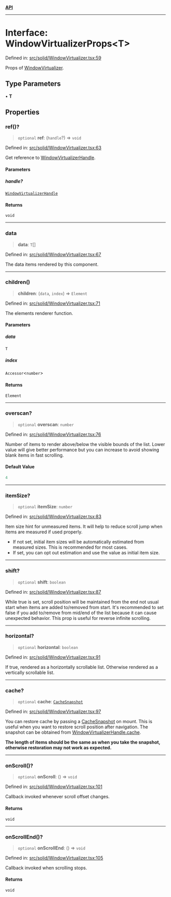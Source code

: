 [**API**](../../API.md)

***

# Interface: WindowVirtualizerProps\<T\>

Defined in: [src/solid/WindowVirtualizer.tsx:59](https://github.com/inokawa/virtua/blob/7faa1c9626ffccb8cf89f6e34847fc072e89e4cf/src/solid/WindowVirtualizer.tsx#L59)

Props of [WindowVirtualizer](../functions/WindowVirtualizer.md).

## Type Parameters

• **T**

## Properties

### ref()?

> `optional` **ref**: (`handle`?) => `void`

Defined in: [src/solid/WindowVirtualizer.tsx:63](https://github.com/inokawa/virtua/blob/7faa1c9626ffccb8cf89f6e34847fc072e89e4cf/src/solid/WindowVirtualizer.tsx#L63)

Get reference to [WindowVirtualizerHandle](WindowVirtualizerHandle.md).

#### Parameters

##### handle?

[`WindowVirtualizerHandle`](WindowVirtualizerHandle.md)

#### Returns

`void`

***

### data

> **data**: `T`[]

Defined in: [src/solid/WindowVirtualizer.tsx:67](https://github.com/inokawa/virtua/blob/7faa1c9626ffccb8cf89f6e34847fc072e89e4cf/src/solid/WindowVirtualizer.tsx#L67)

The data items rendered by this component.

***

### children()

> **children**: (`data`, `index`) => `Element`

Defined in: [src/solid/WindowVirtualizer.tsx:71](https://github.com/inokawa/virtua/blob/7faa1c9626ffccb8cf89f6e34847fc072e89e4cf/src/solid/WindowVirtualizer.tsx#L71)

The elements renderer function.

#### Parameters

##### data

`T`

##### index

`Accessor`\<`number`\>

#### Returns

`Element`

***

### overscan?

> `optional` **overscan**: `number`

Defined in: [src/solid/WindowVirtualizer.tsx:76](https://github.com/inokawa/virtua/blob/7faa1c9626ffccb8cf89f6e34847fc072e89e4cf/src/solid/WindowVirtualizer.tsx#L76)

Number of items to render above/below the visible bounds of the list. Lower value will give better performance but you can increase to avoid showing blank items in fast scrolling.

#### Default Value

```ts
4
```

***

### itemSize?

> `optional` **itemSize**: `number`

Defined in: [src/solid/WindowVirtualizer.tsx:83](https://github.com/inokawa/virtua/blob/7faa1c9626ffccb8cf89f6e34847fc072e89e4cf/src/solid/WindowVirtualizer.tsx#L83)

Item size hint for unmeasured items. It will help to reduce scroll jump when items are measured if used properly.

- If not set, initial item sizes will be automatically estimated from measured sizes. This is recommended for most cases.
- If set, you can opt out estimation and use the value as initial item size.

***

### shift?

> `optional` **shift**: `boolean`

Defined in: [src/solid/WindowVirtualizer.tsx:87](https://github.com/inokawa/virtua/blob/7faa1c9626ffccb8cf89f6e34847fc072e89e4cf/src/solid/WindowVirtualizer.tsx#L87)

While true is set, scroll position will be maintained from the end not usual start when items are added to/removed from start. It's recommended to set false if you add to/remove from mid/end of the list because it can cause unexpected behavior. This prop is useful for reverse infinite scrolling.

***

### horizontal?

> `optional` **horizontal**: `boolean`

Defined in: [src/solid/WindowVirtualizer.tsx:91](https://github.com/inokawa/virtua/blob/7faa1c9626ffccb8cf89f6e34847fc072e89e4cf/src/solid/WindowVirtualizer.tsx#L91)

If true, rendered as a horizontally scrollable list. Otherwise rendered as a vertically scrollable list.

***

### cache?

> `optional` **cache**: [`CacheSnapshot`](../../react/interfaces/CacheSnapshot.md)

Defined in: [src/solid/WindowVirtualizer.tsx:97](https://github.com/inokawa/virtua/blob/7faa1c9626ffccb8cf89f6e34847fc072e89e4cf/src/solid/WindowVirtualizer.tsx#L97)

You can restore cache by passing a [CacheSnapshot](../../react/interfaces/CacheSnapshot.md) on mount. This is useful when you want to restore scroll position after navigation. The snapshot can be obtained from [WindowVirtualizerHandle.cache](WindowVirtualizerHandle.md#cache).

**The length of items should be the same as when you take the snapshot, otherwise restoration may not work as expected.**

***

### onScroll()?

> `optional` **onScroll**: () => `void`

Defined in: [src/solid/WindowVirtualizer.tsx:101](https://github.com/inokawa/virtua/blob/7faa1c9626ffccb8cf89f6e34847fc072e89e4cf/src/solid/WindowVirtualizer.tsx#L101)

Callback invoked whenever scroll offset changes.

#### Returns

`void`

***

### onScrollEnd()?

> `optional` **onScrollEnd**: () => `void`

Defined in: [src/solid/WindowVirtualizer.tsx:105](https://github.com/inokawa/virtua/blob/7faa1c9626ffccb8cf89f6e34847fc072e89e4cf/src/solid/WindowVirtualizer.tsx#L105)

Callback invoked when scrolling stops.

#### Returns

`void`
